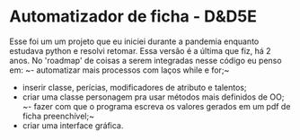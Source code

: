# Automatizador de ficha - D&D5E
Esse foi um um projeto que eu iniciei durante a pandemia enquanto estudava python e resolvi retomar. Essa versão é a última que fiz, há 2 anos. 
No 'roadmap' de coisas a serem integradas nesse código eu penso em:
~- automatizar mais processos com laços while e for;~
- inserir classe, perícias, modificadores de atributo e talentos;
- criar uma classe personagem pra usar métodos mais definidos de OO;
~- fazer com que o programa escreva os valores gerados em um pdf de ficha preenchível;~
- criar uma interface gráfica.
